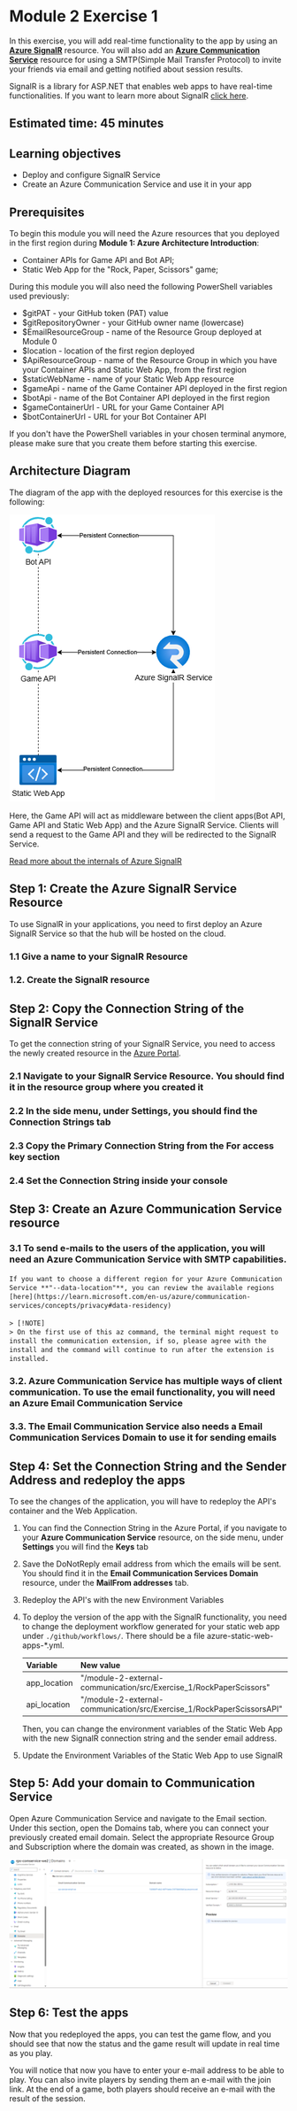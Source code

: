 # Module 2 Exercise 1

In this exercise, you will add real-time functionality to the app by using an [**Azure SignalR**](https://learn.microsoft.com/en-us/azure/azure-signalr/signalr-overview) resource. You will also add an [**Azure Communication Service**](https://learn.microsoft.com/en-us/azure/communication-services/overview) resource for using a SMTP(Simple Mail Transfer Protocol) to invite your friends via email and getting notified about session results.

SignalR is a library for ASP.NET that enables web apps to have real-time functionalities. If you want to learn more about SignalR [click here](https://learn.microsoft.com/en-us/aspnet/signalr/overview/getting-started/introduction-to-signalr).

## Estimated time: 45 minutes

## Learning objectives

- Deploy and configure SignalR Service
- Create an Azure Communication Service and use it in your app

## Prerequisites

To begin this module you will need the Azure resources that you deployed in the first region during
 **Module 1: Azure Architecture Introduction**:

- Container APIs for Game API and Bot API;
- Static Web App for the "Rock, Paper, Scissors" game;

During this module you will also need the following PowerShell variables used previously:

- $gitPAT - your GitHub token (PAT) value
- $gitRepositoryOwner - your GitHub owner name (lowercase)
- $EmailResourceGroup - name of the Resource Group deployed at Module 0
- $location - location of the first region deployed
- $ApiResourceGroup - name of the Resource Group in which you have your Container APIs and Static Web App, from the first region
- $staticWebName - name of your Static Web App resource
- $gameApi - name of the Game Container API deployed in the first region
- $botApi - name of the Bot Container API deployed in the first region
- $gameContainerUrl -  URL for your Game Container API
- $botContainerUrl - URL for your Bot Container API

If you don't have the PowerShell variables in your chosen terminal anymore, please make sure that you create them before starting this exercise.


## Architecture Diagram

The diagram of the app with the deployed resources for this exercise is the following:

![App Architecture Diagram](./images/Module2_Ex1.drawio.png)

Here, the Game API will act as middleware between the client apps(Bot API, Game API and Static Web App) and the Azure SignalR Service. Clients will send a request to the Game API and they will be redirected to the SignalR Service.

[Read more about the internals of Azure SignalR](https://learn.microsoft.com/en-us/azure/azure-signalr/signalr-concept-internals)

## Step 1: Create the Azure SignalR Service Resource

To use SignalR in your applications, you need to first deploy an Azure SignalR Service so that the hub will be hosted on the cloud.

### 1.1 Give a name to your SignalR Resource

### 1.2. Create the SignalR resource

## Step 2: Copy the Connection String of the SignalR Service

To get the connection string of your SignalR Service, you need to access the newly created resource in the [Azure Portal](https://portal.azure.com/).

### 2.1 Navigate to your SignalR Service Resource. You should find it in the resource group where you created it

### 2.2 In the side menu, under **Settings**, you should find the **Connection Strings** tab

### 2.3 Copy the Primary Connection String from the **For access key** section

### 2.4 Set the Connection String inside your console

## Step 3: Create an Azure Communication Service resource

### 3.1 To send e-mails to the users of the application, you will need an Azure Communication Service with SMTP capabilities.

    If you want to choose a different region for your Azure Communication Service **"--data-location"**, you can review the available regions [here](https://learn.microsoft.com/en-us/azure/communication-services/concepts/privacy#data-residency)

    > [!NOTE]
    > On the first use of this az command, the terminal might request to install the communication extension, if so, please agree with the install and the command will continue to run after the extension is installed.

### 3.2. Azure Communication Service has multiple ways of client communication. To use the email functionality, you will need an **Azure Email Communication Service**

### 3.3. The Email Communication Service also needs a **Email Communication Services Domain** to use it for sending emails

## Step 4: Set the Connection String and the Sender Address and redeploy the apps

To see the changes of the application, you will have to redeploy the API's container and the Web Application.

1. You can find the Connection String in the Azure Portal, if you navigate to your **Azure Communication Service** resource, on the side menu, under **Settings** you will find the **Keys** tab
2. Save the DoNotReply email address from which the emails will be sent. You should find it in the **Email Communication Services Domain** resource, under the **MailFrom addresses** tab.
3. Redeploy the API's with the new Environment Variables
4. To deploy the version of the app with the SignalR functionality, you need to change the deployment workflow generated for your static web app under `./github/workflows/`. There should be a file azure-static-web-apps-*.yml.

   | Variable | New value |
   | -- |  -- |
   | app_location  | "/module-2-external-communication/src/Exercise_1/RockPaperScissors" |
   | api_location  | "/module-2-external-communication/src/Exercise_1/RockPaperScissorsAPI" |

   Then, you can change the environment variables of the Static Web App with the new SignalR connection string and the sender email address.

5. Update the Environment Variables of the Static Web App to use SignalR

## Step 5: Add your domain to Communication Service

Open Azure Communication Service and navigate to the Email section. Under this section, open the Domains tab, where you can connect your previously created email domain. Select the appropriate Resource Group and Subscription where the domain was created, as shown in the image.

![Azure Communication Service and navigate to the Email section](../module-2-external-communication/images/image8.png)

## Step 6: Test the apps

Now that you redeployed the apps, you can test the game flow, and you should see that now the status and the game result will update in real time as you play.

You will notice that now you have to enter your e-mail address to be able to play. You can also invite players by sending them an e-mail with the join link. At the end of a game, both players should receive an e-mail with the result of the session.
